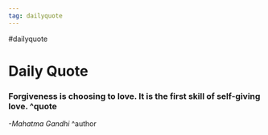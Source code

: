 ```yaml
---
tag: dailyquote
---
```


#dailyquote

# Daily Quote

### Forgiveness is choosing to love. It is the first skill of self-giving love. ^quote
*-Mahatma Gandhi* ^author
